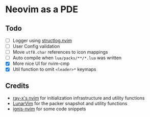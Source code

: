 # Neovim as a PDE

## Todo

- [ ] Logger using [structlog.nvim](https://github.com/Tastyep/structlog.nvim)
- [ ] User Config validation
- [ ] Move `utf8.char` references to icon mappings
- [ ] Auto compile when `lua/packs/**/*.lua` was written
- [x] More nice UI for nvim-cmp
- [x] Util function to omit `<leader>*` keymaps

## Credits

- [ray-x's nvim](https://github.com/ray-x/nvim) for initialization infrastructure and utility functions
- [LunarVim](https://github.com/LunarVim/LunarVim) for the packer snapshot and utility functions
- [ignis-nvim](https://github.com/max397574/ignis-nvim) for some code snippets
